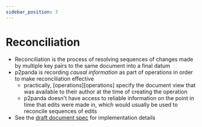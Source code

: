 ```yaml
---
sidebar_position: 3
---
```


# Reconciliation

- Reconciliation is the process of resolving sequences of changes made by multiple key pairs to the same document into a final datum
- p2panda is recording _causal information_ as part of operations in order to make reconciliation effective
    - practically, [operations][operations] specify the document view that was available to their author at the time of creating the operation
    - p2panda doesn't have access to reliable information on the point in time that edits were made in, which would usually be used to reconcile sequences of edits
- See the [draft document spec](https://laub.liebechaos.org/wYzMa0w8S12iYvQommrdrA) for implementation details